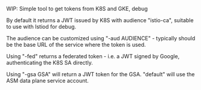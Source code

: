 WIP: Simple tool to get tokens from K8S and GKE, debug

By default it returns a JWT issued by K8S with audience "istio-ca", suitable to use with Istiod for debug.

The audience can be customized using "-aud AUDIENCE" - typically should be the base URL of the service where the token is used.

Using "-fed" returns a federated token - i.e. a JWT signed by Google, authenticating the K8S SA directly.

Using "-gsa GSA" will return a JWT token for the GSA. "default" will use the ASM data plane service account.
